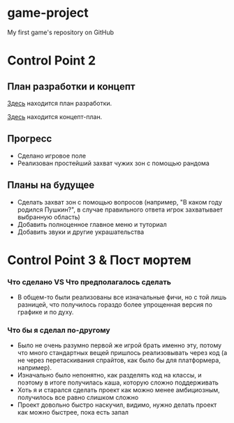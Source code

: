 # game-project
My first game's repository on GitHub

# Control Point 2
## План разработки и концепт
[Здесь](https://docs.google.com/spreadsheets/d/1Kph_XUxRhnM7lTlqheiv3Sn9SzkrMMhvu7UHSTOWebk) находится план разработки.

[Здесь](https://docs.google.com/document/d/1vzguPgnYqjqar3Xk4Jvi5ggwcXGAfiQtzmdJ0KjanG4) находится концепт-план.

## Прогресс
* Сделано игровое поле
* Реализован простейший захват чужих зон с помощью рандома

## Планы на будущее
* Сделать захват зон с помощью вопросов (например, "В каком году родился Пушкин?", в случае правильного ответа игрок захватывает выбранную область)
* Добавить полноценное главное меню и туториал
* Добавить звуки и другие украшательства

# Control Point 3 & Пост мортем

### Что сделано VS Что предполагалось сделать
* В общем-то были реализованы все изначальные фичи, но с той лишь разницей, что получилось гораздо более упрощенная версия по графике и по духу.

### Что бы я сделал по-другому
* Было не очень разумно первой же игрой брать именно эту, потому что много стандартных вещей пришлось реализовывать через код (а не через перетаскивания спрайтов, как было бы для платформера, например).
* Изначально было непонятно, как разделять код на классы, и поэтому в итоге получилась каша, которую сложно поддерживать
* Хоть я и старался сделать проект как можно менее амбициозным, получилось все равно слишком сложно
* Проект довольно быстро наскучил, видимо, нужно делать проект как можно быстрее, пока есть запал
